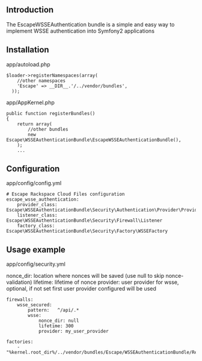 ## Introduction

The EscapeWSSEAuthentication bundle is a simple and easy way to implement WSSE authentication into Symfony2 applications

## Installation

app/autoload.php

```
$loader->registerNamespaces(array(
    //other namespaces
    'Escape' => __DIR__.'/../vendor/bundles',
  ));
```

app/AppKernel.php

```
public function registerBundles()
{
    return array(
        //other bundles
        new Escape\WSSEAuthenticationBundle\EscapeWSSEAuthenticationBundle(),
    );
    ...
```

## Configuration

app/config/config.yml

```
# Escape Rackspace Cloud Files configuration
escape_wsse_authentication:
    provider_class: Escape\WSSEAuthenticationBundle\Security\Authentication\Provider\Provider
    listener_class: Escape\WSSEAuthenticationBundle\Security\Firewall\Listener
    factory_class: Escape\WSSEAuthenticationBundle\Security\Factory\WSSEFactory
```

## Usage example

app/config/security.yml

nonce_dir: location where nonces will be saved (use null to skip nonce-validation)
lifetime: lifetime of nonce
provider: user provider for wsse, optional, if not set first user provider configured will be used

```
firewalls:
    wsse_secured:
        pattern:   ^/api/.*
        wsse:
            nonce_dir: null
            lifetime: 300
            provider: my_user_provider

factories:
    - "%kernel.root_dir%/../vendor/bundles/Escape/WSSEAuthenticationBundle/Resources/config/security_factories.yml"
```
